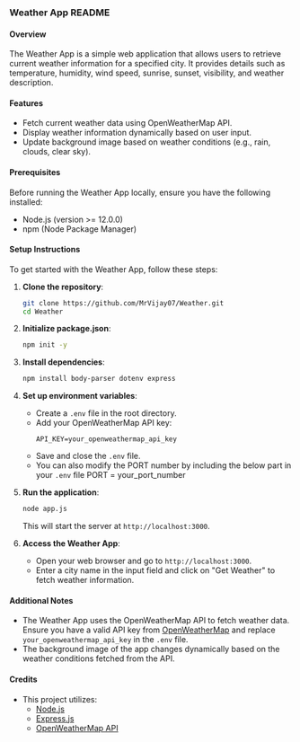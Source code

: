 ### Weather App README

#### Overview
The Weather App is a simple web application that allows users to retrieve current weather information for a specified city. It provides details such as temperature, humidity, wind speed, sunrise, sunset, visibility, and weather description.

#### Features
- Fetch current weather data using OpenWeatherMap API.
- Display weather information dynamically based on user input.
- Update background image based on weather conditions (e.g., rain, clouds, clear sky).

#### Prerequisites
Before running the Weather App locally, ensure you have the following installed:

- Node.js (version >= 12.0.0)
- npm (Node Package Manager)

#### Setup Instructions
To get started with the Weather App, follow these steps:

1. **Clone the repository**:
   ```bash
   git clone https://github.com/MrVijay07/Weather.git
   cd Weather
   ```
2. **Initialize package.json**:
   ```bash
   npm init -y
   ```

2. **Install dependencies**:
   ```bash
   npm install body-parser dotenv express
   ```

3. **Set up environment variables**:
   - Create a `.env` file in the root directory.
   - Add your OpenWeatherMap API key:
     ```
     API_KEY=your_openweathermap_api_key
     ```
   - Save and close the `.env` file.
   - You can also modify the PORT number by including the below part in your `.env` file
   PORT = your_port_number

4. **Run the application**:
   ```bash
   node app.js
   ```
   This will start the server at `http://localhost:3000`.

5. **Access the Weather App**:
   - Open your web browser and go to `http://localhost:3000`.
   - Enter a city name in the input field and click on "Get Weather" to fetch weather information.

#### Additional Notes
- The Weather App uses the OpenWeatherMap API to fetch weather data. Ensure you have a valid API key from [OpenWeatherMap](https://openweathermap.org/) and replace `your_openweathermap_api_key` in the `.env` file.
- The background image of the app changes dynamically based on the weather conditions fetched from the API.

#### Credits
- This project utilizes:
  - [Node.js](https://nodejs.org/)
  - [Express.js](https://expressjs.com/)
  - [OpenWeatherMap API](https://openweathermap.org/api)
